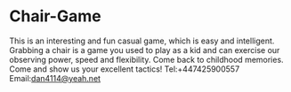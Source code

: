 # Chair-Game
This is an interesting and fun casual game, which is easy and intelligent. Grabbing a chair is a game you used to play as a kid and can exercise our observing power, speed and flexibility. Come back to childhood memories. Come and show us your excellent tactics!
Tel:+447425900557
Email:dan4114@yeah.net
